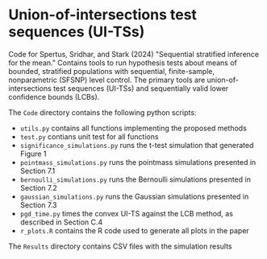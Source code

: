 # Union-of-intersections test sequences (UI-TSs)

Code for Spertus, Sridhar, and Stark (2024) "Sequential stratified inference for the mean."
Contains tools to run hypothesis tests about means of bounded, stratified populations with sequential, finite-sample, nonparametric (SFSNP) level control. 
The primary tools are union-of-intersections test sequences (UI-TSs) and sequentially valid lower confidence bounds (LCBs).

The `Code` directory contains the following python scripts:

- `utils.py` contains all functions implementing the proposed methods
- `test.py` contians unit test for all functions
- `significance_simulations.py` runs the t-test simulation that generated Figure 1
- `pointmass_simulations.py` runs the pointmass simulations presented in Section 7.1
- `bernoulli_simulations.py` runs the Bernoulli simulations presented in Section 7.2
- `gaussian_simulations.py` runs the Gaussian simulations presented in Section 7.3
- `pgd_time.py` times the convex UI-TS against the LCB method, as described in Section C.4
- `r_plots.R` contains the R code used to generate all plots in the paper

The `Results` directory contains CSV files with the simulation results
